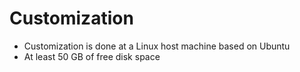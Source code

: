 Customization
==


- Customization is done at a Linux host machine based on Ubuntu
- At least 50 GB of free disk space


